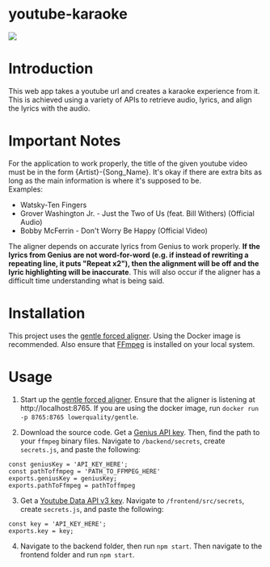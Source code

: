 # youtube-karaoke

![](karaoke2.gif)

# Introduction
This web app takes a youtube url and creates a karaoke experience from it. This is achieved using a variety of APIs to retrieve audio, lyrics, and align the lyrics with the audio.

# Important Notes
For the application to work properly, the title of the given youtube video must be in the form {Artist}-{Song_Name}. It's okay if there are extra bits as long as the main information is where it's supposed to be.\
Examples:
* Watsky-Ten Fingers
* Grover Washington Jr. - Just the Two of Us (feat. Bill Withers) (Official Audio)
* Bobby McFerrin - Don't Worry Be Happy (Official Video)

The aligner depends on accurate lyrics from Genius to work properly. **If the lyrics from Genius are not word-for-word (e.g. if instead of rewriting a repeating line, it puts "Repeat x2"), then the alignment will be off and the lyric highlighting will be inaccurate**. This will also occur if the aligner has a difficult time understanding what is being  said.


# Installation
This project uses the [gentle forced aligner](https://github.com/lowerquality/gentle). Using the Docker image is recommended. Also ensure that [FFmpeg](https://ffmpeg.org/) is installed on your local system.

# Usage
1. Start up the [gentle forced aligner](https://github.com/lowerquality/gentle#using-gentle). Ensure that the aligner is listening at http://localhost:8765.
If you are using the docker image, run 
`docker run -p 8765:8765 lowerquality/gentle`.

2. Download the source code. Get a [Genius API key](https://docs.genius.com/). Then, find the path to your `ffmpeg` binary files. Navigate to `/backend/secrets`, create `secrets.js`, and paste the following:
```
const geniusKey = 'API_KEY_HERE';
const pathToffmpeg = 'PATH_TO_FFMPEG_HERE'
exports.geniusKey = geniusKey;
exports.pathToFfmpeg = pathToffmpeg
```

3. Get a [Youtube Data API v3 key](https://console.developers.google.com). Navigate to `/frontend/src/secrets`, create `secrets.js`, and paste the following:
```
const key = 'API_KEY_HERE';
exports.key = key;
```
4. Navigate to the backend folder, then run `npm start`. Then navigate to the frontend folder and run `npm start`.
